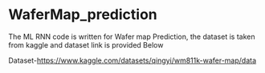 # WaferMap_prediction
The ML RNN code is written for Wafer map Prediction, the dataset is taken from kaggle and dataset link is provided Below

Dataset-https://www.kaggle.com/datasets/qingyi/wm811k-wafer-map/data
